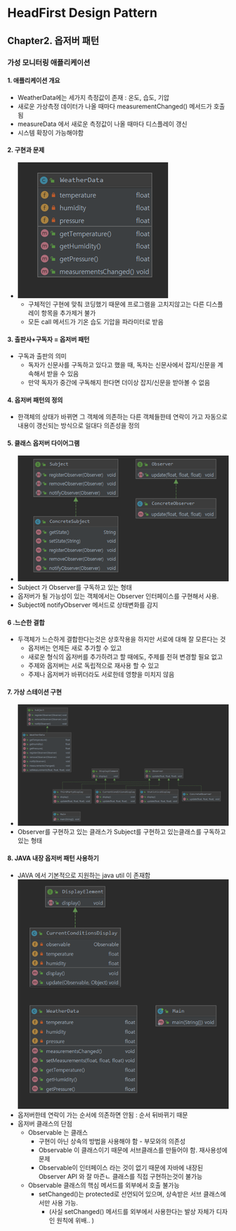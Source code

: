 # HeadFirst Design Pattern

## Chapter2. 옵저버 패턴

### 가성 모니터링 애플리케이션

#### 1. 애플리케이션 개요
* WeatherData에는 세가지 측정값이 존재 : 온도, 습도, 기압
* 새로운 가상측정 데이터가 나올 때마다 measurementChanged() 메서드가 호출됨
* measureData 에서 새로운 측정값이 나올 때마다 디스플레이 갱신
* 시스템 확장이 가능해야함



#### 2. 구현과 문제
* ![구현1](img/weatherData_01.png)
    * 구체적인 구현에 맞춰 코딩했기 때문에 프로그램을 고치지않고는 다른 디스플레이 항목을 추가제거 불가
    * 모든 call 메서드가 기온 습도 기압을 파라미터로 받음

#### 3. 출판사+구독자 = 옵저버 패턴
* 구독과 출판의 의미
    * 독자가 신문사를 구독하고 있다고 했을 때, 독자는 신문사에서 잡지/신문을 계속해서 받을 수 있음
    * 만약 독자가 중간에 구독해지 한다면 더이상 잡지/신문을 받아볼 수 없음


#### 4. 옵저버 패턴의 정의
* 한객체의 상태가 바뀌면 그 객체에 의존하는 다른 객체들한테 연락이 가고 자동으로 내용이 갱신되는 방식으로 일대다 의존성을 정의

#### 5. 클래스 옵저버 다이어그램
* ![클래스 옵저버 다이어그램](img/classDiagram.png)
* Subject 가 Observer를 구독하고 있는 형태
* 옵저버가 될 가능성이 있는 객체에서는 Observer 인터페이스를 구현해서 사용. 
* Subject에 notifyObserver 메서드로 상태변화를 감지


#### 6 .느슨한 결합
* 두객체가 느슨하게 결합한다는것은 상호작용을 하지만 서로에 대해 잘 모른다는 것
    * 옵저버는 언제든 새로 추가할 수 있고
    * 새로운 형식의 옵저버를 추가하려고 할 때에도, 주제를 전혀 변경할 필요 없고
    * 주제와 옵저버는 서로 독립적으로 재사용 할 수 있고
    * 주제나 옵저버가 바뀌더라도 서로한테 영향을 미치지 않음
    

#### 7. 가상 스테이션 구현
* ![가상 스테이션 구현1](img/classDiagram2.png)
* Observer를 구현하고 있는 클래스가 Subject를 구현하고 있는클래스를 구독하고 있는 형태


#### 8. JAVA 내장 옵저버 패턴 사용하기
* JAVA 에서 기본적으로 지원하는 java util 이 존재함
![내장옵저버](img/ObserverClass_01.png)
*  옵저버한테 연락이 가는 순서에 의존하면 안됨 : 순서 뒤바뀌기 때문
* 옵저버 클래스의 단점
    * Observable 는 클래스
        - 구현이 아닌 상속의 방법을 사용해야 함  - 부모와의 의존성
        - Observable 이 클래스이기 때문에 서브클래스를 만들어야 함. 재사용성에 문제
        - Observable이 인터페이스 라는 것이 없기 때문에 자바에 내장된 Observer API 와 잘 마즌ㄴ 클래스를 직접 구현하는것이 불가능
    * Observable 클래스의 핵심 메서드를 외부에서 호출 불가능
        - setChanged()는 protected로 선언되어 있으며, 상속받은 서브 클래스에서만 사용 가능.
            - (사실 setChanged() 메서드를 외부에서 사용한다는 발상 자체가 디자인 원칙에 위배..       )
            
  
